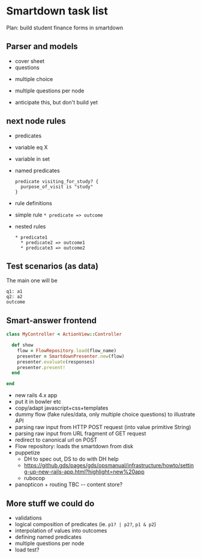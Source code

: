 # Smartdown task list

Plan: build student finance forms in smartdown

## Parser and models

* cover sheet
* questions
 - multiple choice
* multiple questions per node
 - anticipate this, but don't build yet

## next node rules

* predicates
 * variable eq X
 * variable in set
 * named predicates

   ```
   predicate visiting_for_study? {
     purpose_of_visit is "study"
   }
   ```
* rule definitions
 * simple rule
  `* predicate => outcome`
 * nested rules

   ```
   * predicate1
     * predicate2 => outcome1
     * predicate3 => outcome2
   ```

## Test scenarios (as data)

The main one will be

```
q1: a1
q2: a2
outcome
```

## Smart-answer frontend

```ruby
class MyController < ActionView::Controller

  def show
    flow = FlowRepository.load(flow_name)
    presenter = SmartdownPresenter.new(flow)
    presenter.evaluate(responses)
    presenter.present!
  end

end
```

- new rails 4.x app
- put it in bowler etc
- copy/adapt javascript+css+templates
- dummy flow (fake rules/data, only multiple choice questions) to illustrate API
- parsing raw input from HTTP POST request (into value primitive String)
- parsing raw input from URL fragment of GET request
- redirect to canonical url on POST
- Flow repository: loads the smartdown from disk
- puppetize
  - DH to spec out, DS to do with DH help
  - https://github.gds/pages/gds/opsmanual/infrastructure/howto/setting-up-new-rails-app.html?highlight=new%20app
  - rubocop
- panopticon + routing TBC -- content store?

## More stuff we could do

- validations
- logical composition of predicates (ie. `p1? | p2?`, `p1 & p2`)
- interpolation of values into outcomes
- defining named predicates
- multiple questions per node
- load test?
